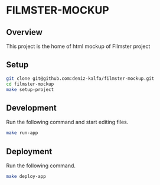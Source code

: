 # FILMSTER-MOCKUP

## Overview ##
This project is the home of html mockup of Filmster project

## Setup ##

```bash
git clone git@github.com:deniz-kalfa/filmster-mockup.git
cd filmster-mockup
make setup-project
```

## Development ##
Run the following command and start editing files.
```bash
make run-app
```
## Deployment ##
Run the following command.
```bash
make deploy-app
```

